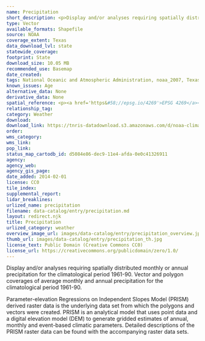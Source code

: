 ```yaml
---
name: Precipitation
short_description: <p>Display and/or analyses requiring spatially distributed monthly or annual precipitation for the climatological period 1961-90.</p>
type: Vector
available_formats: Shapefile
source: NOAA
coverage_extent: Texas
data_download_lvl: state
statewide_coverage: 
footprint: State
download_size: 10.05 MB
recommended_use: Basemap
date_created: 
tags: National Oceanic and Atmospheric Administration, noaa_2007, Texas, Statewide, Precipitation, Rainfall, Weather
known_issues: Age
alternative_data: None
derivative_data: None
spatial_reference: <p><a href='https&#58;//epsg.io/4269'>EPSG 4269</a></p>
relationship_tag: 
category: Weather
download: 
download_link: https://tnris-datadownload.s3.amazonaws.com/d/noaa-climate/state/tx/noaa-climate_tx.zip
order: 
wms_category: 
wms_link: 
pop_link: 
status_map_cartodb_id: d5084e86-dec9-11e4-afda-0e0c41326911
agency: 
agency_web: 
agency_gis_page: 
date_added: 2014-02-01
license: CC0
tile_index: 
supplemental_report: 
lidar_breaklines: 
urlized_name: precipitation
filename: data-catalog/entry/precipitation.md
layout: redirect.njk
title: Precipitation
urlized_category: weather
overview_image_url: images/data-catalog/entry/precipitation_overview.jpg
thumb_url: images/data-catalog/entry/precipitation_th.jpg
license_text: Public Domain (Creative Commons CC0)
license_url: https://creativecommons.org/publicdomain/zero/1.0/
---
```


Display and/or analyses requiring spatially distributed monthly or annual precipitation for the climatological period 1961-90. Vector and polygon coverages of average monthly and annual precipitation for the climatological period 1961-90. 

Parameter-elevation Regressions on Independent Slopes Model (PRISM) derived raster data is the underlying data set from which the polygons and vectors were created. PRISM is an analytical model that uses point data and a digital elevation model (DEM) to generate gridded estimates of annual, monthly and event-based climatic parameters. Detailed descriptions of the PRISM raster data can be found with the accompanying raster data sets.



